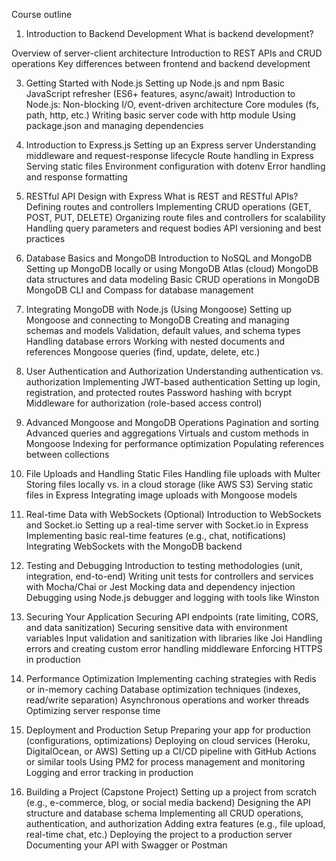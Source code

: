 Course outline
1. Introduction to Backend Development
What is backend development?


Overview of server-client architecture
Introduction to REST APIs and CRUD operations
Key differences between frontend and backend development


3. Getting Started with Node.js
Setting up Node.js and npm
Basic JavaScript refresher (ES6+ features, async/await)
Introduction to Node.js:
Non-blocking I/O, event-driven architecture
Core modules (fs, path, http, etc.)
Writing basic server code with http module
Using package.json and managing dependencies


5. Introduction to Express.js
Setting up an Express server
Understanding middleware and request-response lifecycle
Route handling in Express
Serving static files
Environment configuration with dotenv
Error handling and response formatting


7. RESTful API Design with Express
What is REST and RESTful APIs?
Defining routes and controllers
Implementing CRUD operations (GET, POST, PUT, DELETE)
Organizing route files and controllers for scalability
Handling query parameters and request bodies
API versioning and best practices


9. Database Basics and MongoDB
Introduction to NoSQL and MongoDB
Setting up MongoDB locally or using MongoDB Atlas (cloud)
MongoDB data structures and data modeling
Basic CRUD operations in MongoDB
MongoDB CLI and Compass for database management


11. Integrating MongoDB with Node.js (Using Mongoose)
Setting up Mongoose and connecting to MongoDB
Creating and managing schemas and models
Validation, default values, and schema types
Handling database errors
Working with nested documents and references
Mongoose queries (find, update, delete, etc.)


13. User Authentication and Authorization
Understanding authentication vs. authorization
Implementing JWT-based authentication
Setting up login, registration, and protected routes
Password hashing with bcrypt
Middleware for authorization (role-based access control)


15. Advanced Mongoose and MongoDB Operations
Pagination and sorting
Advanced queries and aggregations
Virtuals and custom methods in Mongoose
Indexing for performance optimization
Populating references between collections


17. File Uploads and Handling Static Files
Handling file uploads with Multer
Storing files locally vs. in a cloud storage (like AWS S3)
Serving static files in Express
Integrating image uploads with Mongoose models


19. Real-time Data with WebSockets (Optional)
Introduction to WebSockets and Socket.io
Setting up a real-time server with Socket.io in Express
Implementing basic real-time features (e.g., chat, notifications)
Integrating WebSockets with the MongoDB backend


21. Testing and Debugging
Introduction to testing methodologies (unit, integration, end-to-end)
Writing unit tests for controllers and services with Mocha/Chai or Jest
Mocking data and dependency injection
Debugging using Node.js debugger and logging with tools like Winston


23. Securing Your Application
Securing API endpoints (rate limiting, CORS, and data sanitization)
Securing sensitive data with environment variables
Input validation and sanitization with libraries like Joi
Handling errors and creating custom error handling middleware
Enforcing HTTPS in production


25. Performance Optimization
Implementing caching strategies with Redis or in-memory caching
Database optimization techniques (indexes, read/write separation)
Asynchronous operations and worker threads
Optimizing server response time


27. Deployment and Production Setup
Preparing your app for production (configurations, optimizations)
Deploying on cloud services (Heroku, DigitalOcean, or AWS)
Setting up a CI/CD pipeline with GitHub Actions or similar tools
Using PM2 for process management and monitoring
Logging and error tracking in production


29. Building a Project (Capstone Project)
Setting up a project from scratch (e.g., e-commerce, blog, or social media backend)
Designing the API structure and database schema
Implementing all CRUD operations, authentication, and authorization
Adding extra features (e.g., file upload, real-time chat, etc.)
Deploying the project to a production server
Documenting your API with Swagger or Postman
